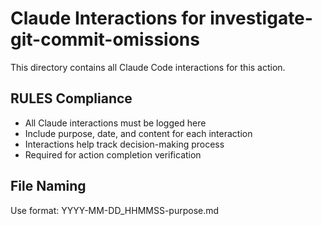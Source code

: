 # Claude Interactions for investigate-git-commit-omissions

This directory contains all Claude Code interactions for this action.

## RULES Compliance

- All Claude interactions must be logged here
- Include purpose, date, and content for each interaction
- Interactions help track decision-making process
- Required for action completion verification

## File Naming

Use format: YYYY-MM-DD_HHMMSS-purpose.md

